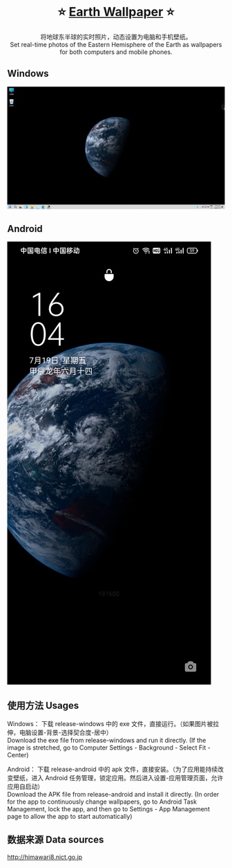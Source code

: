 <h1 align="center" style="border-bottom: none">
    <b>
        ⭐️  <a href="">Earth Wallpaper</a>  ⭐️<br>
    </b>
</h1>

<p align="center">
将地球东半球的实时照片，动态设置为电脑和手机壁纸。<br>
Set real-time photos of the Eastern Hemisphere of the Earth as wallpapers for both computers and mobile phones.
</p>

## Windows

![Alt text](/files/earth-windows.png)

## Android

![Alt text](/files/earth-android.jpg)


## 使用方法 Usages

Windows：
下载 release-windows 中的 exe 文件，直接运行。（如果图片被拉伸，电脑设置-背景-选择契合度-居中） <br>
Download the exe file from release-windows and run it directly. (If the image is stretched, go to Computer Settings - Background - Select Fit - Center)

Android：
下载 release-android 中的 apk 文件，直接安装。（为了应用能持续改变壁纸，进入 Android 任务管理，锁定应用。然后进入设置-应用管理页面，允许应用自启动） <br>
Download the APK file from release-android and install it directly. (In order for the app to continuously change wallpapers, go to Android Task Management, lock the app, and then go to Settings - App Management page to allow the app to start automatically)

## 数据来源 Data sources

http://himawari8.nict.go.jp
